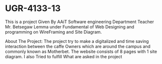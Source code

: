 # UGR-4133-13
This is a project Given By AAiT Software engineering Department Teacher Mr. Betsegaw Lemma under Fundamental of Web Designing and programming on WireFraming and Site Diagram. 
 
About The Project:
    The project try to make a digitalized and time saving interaction between the caffe Owners which are around the campus and commonly known as Motherbet.
    The website consists of 8 pages with 1 site diagram.
    I also Tried to fulfill What are asked in the project
 
